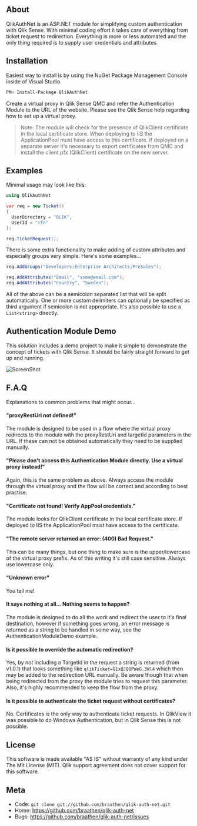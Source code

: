 ## About

QlikAuthNet is an ASP.NET module for simplifying custom authentication with Qlik Sense. With minimal coding effort it takes care of everything from ticket request to redirection. Everything is more or less automated and the only thing required is to supply user credentials and attributes.

## Installation

Easiest way to install is by using the NuGet Package Management Console inside of Visual Studio.

```sh
PM> Install-Package QlikAuthNet
```

Create a virtual proxy in Qlik Sense QMC and refer the Authentication Module to the URL of the website. Please see the Qlik Sense help regarding how to set up a virtual proxy.

>Note: The module will check for the presence of QlikClient certificate in the local certificate store. When deploying to IIS the ApplicationPool must have access to this certificate. If deployed on a separate server it's necessary to export certificates from QMC and install the client.pfx (QlikClient) certificate on the new server.

## Examples

Minimal usage may look like this:

```cs
using QlikAuthNet

var req = new Ticket()
{
  UserDirectory = "QLIK",
  UserId = "rfn"
};

req.TicketRequest();
```

There is some extra functionality to make adding of custom attributes and especially groups very simple. Here's some examples...

```cs
req.AddGroups("Developers;Enterprise Architects;PreSales");

req.AddAttributes("Email", "some@email.com");
req.AddAttributes("Country", "Sweden");
```

All of the above can be a semicolon separated list that will be split automatically. One or more custom delimiters can optionally be specified as third argument if semicolon is not appropriate. It's also possible to use a `List<string>` directly.

## Authentication Module Demo

This solution includes a demo project to make it simple to demonstrate the concept of tickets with Qlik Sense. It should be fairly straight forward to get up and running.

![ScreenShot](https://raw.github.com/braathen/qlik-auth-net/master/Images/screenshot.png)

## F.A.Q

Explanations to common problems that might occur...

#### "proxyRestUri not defined!"
The module is designed to be used in a flow where the virtual proxy redirects to the module with the proxyRestUri and targetId parameters in the URL. If these can not be obtained automatically they need to be supplied manually.

#### "Please don't access this Authentication Module directly. Use a virtual proxy instead!"
Again, this is the same problem as above. Always access the module through the virtual proxy and the flow will be correct and according to best practise.

#### "Certificate not found! Verify AppPool credentials."
The module looks for QlikClient certificate in the local certificate store. If deployed to IIS the ApplicationPool must have access to the certificate.

#### "The remote server returned an error: (400) Bad Request."
This can be many things, but one thing to make sure is the upper/lowercase of the virtual proxy prefix. As of this writing it's still case sensitive. Always use lowercase only.

#### "Unknown error"
You tell me!

#### It says nothing at all... Nothing seems to happen?
The module is designed to do all the work and redirect the user to it's final destination, however if something goes wrong, an error message is returned as a string to be handled in some way, see the AuthenticationModuleDemo example.

#### Is it possible to override the automatic redirection?
Yes, by not including a TargetId in the request a string is returned (from v1.0.1) that looks something like `qlikTicket=G1xQJQOPWeG.3Wl4` which then may be added to the redirection URL manually. Be aware though that when being redirected from the proxy the module tries to request this parameter. Also, it's highly recommended to keep the flow from the proxy.

#### Is it possible to authenticate the ticket request without certificates?
No. Certificates is the only way to authenticate ticket requests. In QlikView it was possible to do Windows Authentication, but in Qlik Sense this is not possible.

## License

This software is made available "AS IS" without warranty of any kind under The Mit License (MIT). Qlik support agreement does not cover support for this software.

## Meta

* Code: `git clone git://github.com/braathen/qlik-auth-net.git`
* Home: <https://github.com/braathen/qlik-auth-net>
* Bugs: <https://github.com/braathen/qlik-auth-net/issues>
